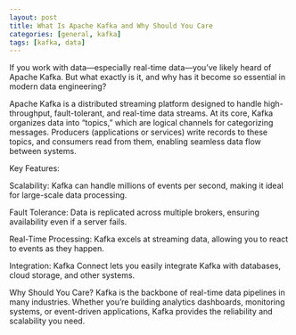 ```yaml
---
layout: post
title: What Is Apache Kafka and Why Should You Care
categories: [general, kafka]
tags: [kafka, data]
---
```


If you work with data—especially real-time data—you’ve likely heard of Apache Kafka. But what exactly is it, and why has it become so essential in modern data engineering?

Apache Kafka is a distributed streaming platform designed to handle high-throughput, fault-tolerant, and real-time data streams. At its core, Kafka organizes data into “topics,” which are logical channels for categorizing messages. Producers (applications or services) write records to these topics, and consumers read from them, enabling seamless data flow between systems.

Key Features:

Scalability: Kafka can handle millions of events per second, making it ideal for large-scale data processing.

Fault Tolerance: Data is replicated across multiple brokers, ensuring availability even if a server fails.

Real-Time Processing: Kafka excels at streaming data, allowing you to react to events as they happen.

Integration: Kafka Connect lets you easily integrate Kafka with databases, cloud storage, and other systems.

Why Should You Care?
Kafka is the backbone of real-time data pipelines in many industries. Whether you’re building analytics dashboards, monitoring systems, or event-driven applications, Kafka provides the reliability and scalability you need.
